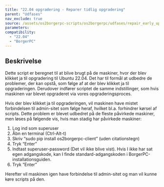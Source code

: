 ```yaml
---
title: "22.04 opgradering - Reparer tidlig opgradering"
parent: "Udfases"
nav_exclude: true
source: /assets/os2borgerpc-scripts/os2borgerpc/udfases/repair_early_upgrade.sh
parameters:
compatibility:  
  - "22.04"
  - "BorgerPC"
---
```


## Beskrivelse
Dette script er beregnet til at blive brugt på de maskiner, hvor der blev klikket ja til opgradering til Ubuntu 22.04.
Det har til formål at udbedre de problemer, der kan opstå, som følge af at der blev klikket ja til opgraderingen.
Derudover indfører scriptet de samme indstillinger, som hvis maskinen var blevet opgraderet via vores opgraderingsproces.

Hvis der blev klikket ja til opgraderingen, vil maskinen have mistet forbindelsen til admin-sitet som følge heraf, hvilket bl.a. forhindrer kørsel af scripts. 
Dette problem er blevet udbedret på de fleste påvirkede maskiner, men løses på følgende vis, hvis man stadig har påvirkede maskiner:
1. Log ind som superuser
2. Åbn en terminal (Ctrl-Alt-t)
3. Skriv “sudo pip install os2borgerpc-client” (uden citationstegn)
4. Tryk “Enter”
5. Indtast superuser-password (Det vil ikke blive vist). Hvis I ikke har sat egen adgangskode, kan I finde standard-adgangskoden i BorgerPC-installationsguiden.
6. Tryk “Enter”

Herefter vil maskinen igen have forbindelse til admin-sitet og man vil kunne køre scripts på den.